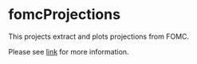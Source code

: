 # fomcProjections
This projects extract and plots projections from FOMC.

Please see [link](https://cnordenlow.com/post/2021-01-21-project-extracting-fomc-projections/) for more information.
